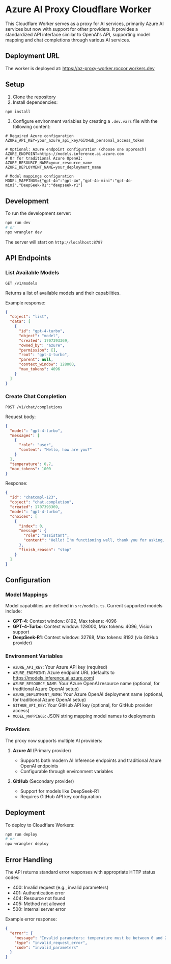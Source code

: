 # Azure AI Proxy Cloudflare Worker

This Cloudflare Worker serves as a proxy for AI services, primarily Azure AI services but now with support for other providers. It provides a standardized API interface similar to OpenAI's API, supporting model mapping and chat completions through various AI services.

## Deployment URL

The worker is deployed at: https://az-proxy-worker.roccor.workers.dev

## Setup

1. Clone the repository
2. Install dependencies:
```bash
npm install
```

3. Configure environment variables by creating a `.dev.vars` file with the following content:
```env
# Required Azure configuration
AZURE_API_KEY=your_azure_api_key/GitHub_personal_access_token

# Optional: Azure endpoint configuration (choose one approach)
AZURE_ENDPOINT=https://models.inference.ai.azure.com
# Or for traditional Azure OpenAI:
AZURE_RESOURCE_NAME=your_resource_name
AZURE_DEPLOYMENT_NAME=your_deployment_name

# Model mappings configuration
MODEL_MAPPINGS={"gpt-4o":"gpt-4o","gpt-4o-mini":"gpt-4o-mini","DeepSeek-R1":"deepseek-r1"}
```

## Development

To run the development server:

```bash
npm run dev
# or
npx wrangler dev
```

The server will start on `http://localhost:8787`

## API Endpoints

### List Available Models

```http
GET /v1/models
```

Returns a list of available models and their capabilities.

Example response:
```json
{
  "object": "list",
  "data": [
    {
      "id": "gpt-4-turbo",
      "object": "model",
      "created": 1707393369,
      "owned_by": "azure",
      "permission": [],
      "root": "gpt-4-turbo",
      "parent": null,
      "context_window": 128000,
      "max_tokens": 4096
    }
  ]
}
```

### Create Chat Completion

```http
POST /v1/chat/completions
```

Request body:
```json
{
  "model": "gpt-4-turbo",
  "messages": [
    {
      "role": "user",
      "content": "Hello, how are you?"
    }
  ],
  "temperature": 0.7,
  "max_tokens": 1000
}
```

Response:
```json
{
  "id": "chatcmpl-123",
  "object": "chat.completion",
  "created": 1707393369,
  "model": "gpt-4-turbo",
  "choices": [
    {
      "index": 0,
      "message": {
        "role": "assistant",
        "content": "Hello! I'm functioning well, thank you for asking. How can I assist you today?"
      },
      "finish_reason": "stop"
    }
  ]
}
```

## Configuration

### Model Mappings

Model capabilities are defined in `src/models.ts`. Current supported models include:

- **GPT-4**: Context window: 8192, Max tokens: 4096
- **GPT-4-Turbo**: Context window: 128000, Max tokens: 4096, Vision support
- **DeepSeek-R1**: Context window: 32768, Max tokens: 8192 (via GitHub provider)

### Environment Variables

- `AZURE_API_KEY`: Your Azure API key (required)
- `AZURE_ENDPOINT`: Azure endpoint URL (defaults to https://models.inference.ai.azure.com)
- `AZURE_RESOURCE_NAME`: Your Azure OpenAI resource name (optional, for traditional Azure OpenAI setup)
- `AZURE_DEPLOYMENT_NAME`: Your Azure OpenAI deployment name (optional, for traditional Azure OpenAI setup)
- `GITHUB_API_KEY`: Your GitHub API key (optional, for GitHub provider access)
- `MODEL_MAPPINGS`: JSON string mapping model names to deployments

### Providers

The proxy now supports multiple AI providers:

1. **Azure AI** (Primary provider)
   - Supports both modern AI Inference endpoints and traditional Azure OpenAI endpoints
   - Configurable through environment variables

2. **GitHub** (Secondary provider)
   - Support for models like DeepSeek-R1
   - Requires GitHub API key configuration

## Deployment

To deploy to Cloudflare Workers:

```bash
npm run deploy
# or
npx wrangler deploy
```

## Error Handling

The API returns standard error responses with appropriate HTTP status codes:

- 400: Invalid request (e.g., invalid parameters)
- 401: Authentication error
- 404: Resource not found
- 405: Method not allowed
- 500: Internal server error

Example error response:
```json
{
  "error": {
    "message": "Invalid parameters: temperature must be between 0 and 2",
    "type": "invalid_request_error",
    "code": "invalid_parameters"
  }
}